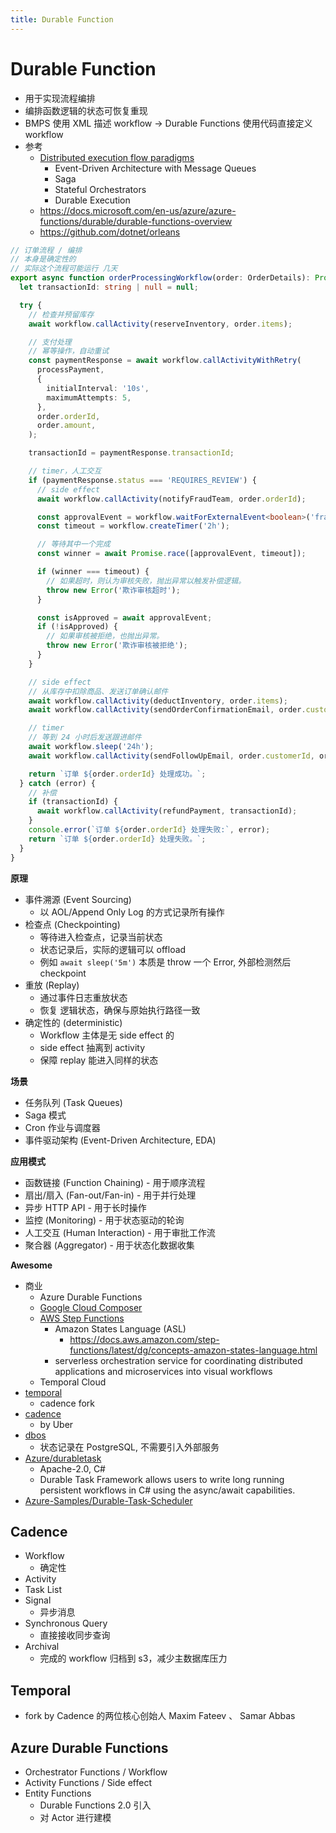 ```yaml
---
title: Durable Function
---
```


# Durable Function

- 用于实现流程编排
- 编排函数逻辑的状态可恢复重现
- BMPS 使用 XML 描述 workflow -> Durable Functions 使用代码直接定义 workflow
- 参考
  - [Distributed execution flow paradigms](https://metatype.dev/blog/2024/08/27/distributed-execution-flow-paradigms)
    - Event-Driven Architecture with Message Queues
    - Saga
    - Stateful Orchestrators
    - Durable Execution
  - https://docs.microsoft.com/en-us/azure/azure-functions/durable/durable-functions-overview
  - https://github.com/dotnet/orleans

```ts
// 订单流程 / 编排
// 本身是确定性的
// 实际这个流程可能运行 几天
export async function orderProcessingWorkflow(order: OrderDetails): Promise<string> {
  let transactionId: string | null = null;

  try {
    // 检查并预留库存
    await workflow.callActivity(reserveInventory, order.items);

    // 支付处理
    // 幂等操作，自动重试
    const paymentResponse = await workflow.callActivityWithRetry(
      processPayment,
      {
        initialInterval: '10s',
        maximumAttempts: 5,
      },
      order.orderId,
      order.amount,
    );

    transactionId = paymentResponse.transactionId;

    // timer，人工交互
    if (paymentResponse.status === 'REQUIRES_REVIEW') {
      // side effect
      await workflow.callActivity(notifyFraudTeam, order.orderId);

      const approvalEvent = workflow.waitForExternalEvent<boolean>('fraudReviewApproved');
      const timeout = workflow.createTimer('2h');

      // 等待其中一个完成
      const winner = await Promise.race([approvalEvent, timeout]);

      if (winner === timeout) {
        // 如果超时，则认为审核失败，抛出异常以触发补偿逻辑。
        throw new Error('欺诈审核超时');
      }

      const isApproved = await approvalEvent;
      if (!isApproved) {
        // 如果审核被拒绝，也抛出异常。
        throw new Error('欺诈审核被拒绝');
      }
    }

    // side effect
    // 从库存中扣除商品、发送订单确认邮件
    await workflow.callActivity(deductInventory, order.items);
    await workflow.callActivity(sendOrderConfirmationEmail, order.customerId, order.orderId);

    // timer
    // 等到 24 小时后发送跟进邮件
    await workflow.sleep('24h');
    await workflow.callActivity(sendFollowUpEmail, order.customerId, order.orderId);

    return `订单 ${order.orderId} 处理成功。`;
  } catch (error) {
    // 补偿
    if (transactionId) {
      await workflow.callActivity(refundPayment, transactionId);
    }
    console.error(`订单 ${order.orderId} 处理失败:`, error);
    return `订单 ${order.orderId} 处理失败。`;
  }
}
```

**原理**

- 事件溯源 (Event Sourcing)
  - 以 AOL/Append Only Log 的方式记录所有操作
- 检查点 (Checkpointing)
  - 等待进入检查点，记录当前状态
  - 状态记录后，实际的逻辑可以 offload
  - 例如 `await sleep('5m')` 本质是 throw 一个 Error, 外部检测然后 checkpoint
- 重放 (Replay)
  - 通过事件日志重放状态
  - 恢复 逻辑状态，确保与原始执行路径一致
- 确定性的 (deterministic)
  - Workflow 主体是无 side effect 的
  - side effect 抽离到 activity
  - 保障 replay 能进入同样的状态

**场景**

- 任务队列 (Task Queues)
- Saga 模式
- Cron 作业与调度器
- 事件驱动架构 (Event-Driven Architecture, EDA)

**应用模式**

- 函数链接 (Function Chaining) - 用于顺序流程
- 扇出/扇入 (Fan-out/Fan-in) - 用于并行处理
- 异步 HTTP API - 用于长时操作
- 监控 (Monitoring) - 用于状态驱动的轮询
- 人工交互 (Human Interaction) - 用于审批工作流
- 聚合器 (Aggregator) - 用于状态化数据收集

**Awesome**

- 商业
  - Azure Durable Functions
  - [Google Cloud Composer](https://cloud.google.com/composer)
  - [AWS Step Functions](https://aws.amazon.com/step-functions/)
    - Amazon States Language (ASL)
      - https://docs.aws.amazon.com/step-functions/latest/dg/concepts-amazon-states-language.html
    - serverless orchestration service for coordinating distributed applications and microservices into visual workflows
  - Temporal Cloud
- [temporal](../../service/workflow/temporal/README.md)
  - cadence fork
- [cadence](../../service/workflow/cadence.md)
  - by Uber
- [dbos](../../service/workflow/dbos.md)
  - 状态记录在 PostgreSQL, 不需要引入外部服务
- [Azure/durabletask](https://github.com/Azure/durabletask)
  - Apache-2.0, C#
  - Durable Task Framework allows users to write long running persistent workflows in C# using the async/await capabilities.
- [Azure-Samples/Durable-Task-Scheduler](https://github.com/Azure-Samples/Durable-Task-Scheduler)

## Cadence

- Workflow
  - 确定性
- Activity
- Task List
- Signal
  - 异步消息
- Synchronous Query
  - 直接接收同步查询
- Archival
  - 完成的 workflow 归档到 s3，减少主数据库压力

## Temporal

- fork by Cadence 的两位核心创始人 Maxim Fateev 、 Samar Abbas

## Azure Durable Functions

- Orchestrator Functions / Workflow
- Activity Functions / Side effect
- Entity Functions
  - Durable Functions 2.0 引入
  - 对 Actor 进行建模
